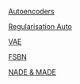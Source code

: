 <a href="https://colab.research.google.com/drive/15EJAHWvmHwb7wz6QVFK44qcGUE6OjNfL?usp=sharing">Autoencoders</a><br>

<a href="https://colab.research.google.com/drive/119tEIVUTQxFDVuzcDbJFAG1Ocw_6e2VZ?usp=sharing">Regularisation Auto</a><br>

<a href="https://colab.research.google.com/drive/1jdu7BYdYmXArEP94gLRzeW2FSsGejaVa?usp=sharing">VAE</a><br>

<a href="https://colab.research.google.com/drive/1Q7eFSstTDReMt9PG8DG7bqlQIhlptwLp?usp=sharing">FSBN</a><br>

<a href="https://colab.research.google.com/drive/1kq9xtkmZA0FEBI7LYyOIYIrPfIUmEfsp?usp=sharing">NADE &amp; MADE</a>
